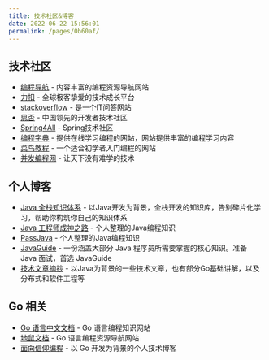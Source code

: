 ```yaml
---
title: 技术社区&博客
date: 2022-06-22 15:56:01
permalink: /pages/0b60af/
---
```


## 技术社区

- [编程导航](https://www.code-nav.cn/) - 内容丰富的编程资源导航网站
- [力扣](https://leetcode.cn/) - 全球极客挚爱的技术成长平台
- [stackoverflow](https://stackoverflow.com/) - 是一个IT问答网站
- [思否](https://segmentfault.com/) - 中国领先的开发者技术社区
- [Spring4All](http://www.spring4all.com/) - Spring技术社区
- [编程字典](https://codingdict.com/) - 提供在线学习编程的网站，网站提供丰富的编程学习内容
- [菜鸟教程](https://www.runoob.com/) - 一个适合初学者入门编程的网站
- [并发编程网](http://ifeve.com/) - 让天下没有难学的技术

## 个人博客

- [Java 全栈知识体系](https://www.pdai.tech/) - 以Java开发为背景，全栈开发的知识库，告别碎片化学习，帮助你构筑你自己的知识体系
- [Java 工程师成神之路](https://hollischuang.gitee.io/tobetopjavaer/#/) - 个人整理的Java编程知识
- [PassJava](https://jackson0714.github.io/PassJava-Learning/#/) - 个人整理的Java编程知识
- [JavaGuide](https://javaguide.cn/) - 一份涵盖大部分 Java 程序员所需要掌握的核心知识。准备 Java 面试，首选 JavaGuide
- [技术文章摘抄](https://lianglianglee.com/) - 以Java为背景的一些技术文章，也有部分Go基础讲解，以及分布式和软件工程等

## Go 相关

- [Go 语言中文文档](https://www.topgoer.com/) - Go 语言编程知识网站
- [地鼠文档](https://www.topgoer.cn/) - Go 语言编程资源导航网站
- [面向信仰编程](https://draveness.me/) - 以 Go 开发为背景的个人技术博客

